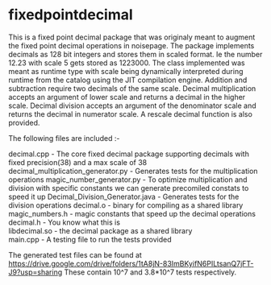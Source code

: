 # fixedpointdecimal
This is a fixed point decimal package that was originaly meant to augment the fixed point decimal operations in noisepage.
The package implements decimals as 128 bit integers and stores them in scaled format. Ie the number 12.23 with scale 5 gets stored
as 1223000. The class implemented was meant as runtime type with scale being dynamically interpreted during runtime
from the catalog using the JIT compilation engine. Addition and subtraction require two decimals of the same scale. Decimal multiplication
accepts an argument of lower scale and returns a decimal in the higher scale. Decimal division accepts an argument of the denominator scale
and returns the decimal in numerator scale. A rescale decimal function is also provided.

The following files are included :-

decimal.cpp - The core fixed decimal package supporting decimals with fixed precision(38) and a max scale of 38        decimal_multiplication_generator.py  - Generates tests for the multiplication operations
magic_number_generator.py - To optimize multiplication and division with specific constants we can generate precomiled constats to speed it up
Decimal_Division_Generator.java  - Generates tests for the division operations
decimal.o - binary for compiling as a shared library                            
magic_numbers.h - magic constants that speed up the decimal operations
decimal.h - You know what this is                        
libdecimal.so - the decimal package as a shared library                       
main.cpp - A testing file to run the tests provided



The generated test files can be found at
https://drive.google.com/drive/folders/1tA8jN-83ImBKyifN6PILtsanQ7jFT-J9?usp=sharing
These contain 10^7 and 3.8*10^7 tests respectively.
